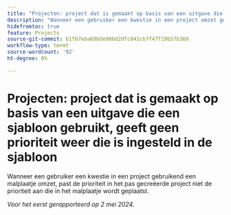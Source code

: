 ```yaml
---
title: "Projecten: project dat is gemaakt op basis van een uitgave die een sjabloon gebruikt, geeft geen prioriteit weer die is ingesteld in de sjabloon"
description: "Wanneer een gebruiker een kwestie in een project omzet gebruikend een malplaatje, past de prioriteit in het onlangs gecreeerd project niet de prioriteit aan die in het malplaatje wordt geplaatst."
hidefromtoc: true
feature: Projects
source-git-commit: b1fb7eba69bde986d2dfc041cb7f47f19b57b360
workflow-type: tm+mt
source-wordcount: '92'
ht-degree: 0%

---
```



# Projecten: project dat is gemaakt op basis van een uitgave die een sjabloon gebruikt, geeft geen prioriteit weer die is ingesteld in de sjabloon

Wanneer een gebruiker een kwestie in een project gebruikend een malplaatje omzet, past de prioriteit in het pas gecreëerde project niet de prioriteit aan die in het malplaatje wordt geplaatst.

_Voor het eerst gerapporteerd op 2 mei 2024._